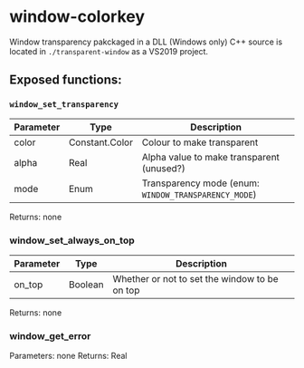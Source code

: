 # window-colorkey
Window transparency pakckaged in a DLL (Windows only)
C++ source is located in `./transparent-window` as a VS2019 project. 

## Exposed functions:
### `window_set_transparency`
| Parameter | Type | Description |
| -- | -- |--|
| color | Constant.Color | Colour to make transparent |
| alpha | Real | Alpha value to make transparent (unused?) |
| mode | Enum | Transparency mode (enum: `WINDOW_TRANSPARENCY_MODE`) |

Returns: none

### window_set_always_on_top
| Parameter | Type | Description |
| -- | -- | -- |
| on_top | Boolean | Whether or not to set the window to be on top |

Returns: none

### window_get_error
Parameters: none
Returns: Real

